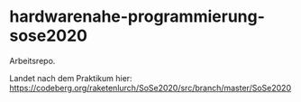# hardwarenahe-programmierung-sose2020
Arbeitsrepo.

Landet nach dem Praktikum hier: https://codeberg.org/raketenlurch/SoSe2020/src/branch/master/SoSe2020
